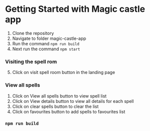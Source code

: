 # Getting Started with Magic castle app

1. Clone the repository
2. Navigate to folder magic-castle-app
3. Run the command `npm run build`
4. Next run the command `npm start`

### Visiting the spell rom

5. Click on visit spell room button in the landing page

### View all spells

1. Click on View all spells button to view spell list
2. Click on View details button to view all details for each spell
3. Click on clear spells button to clear the list
4. Click on favourites button to add spells to favourites list

### `npm run build`
